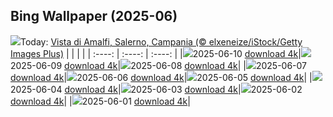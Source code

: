 ## Bing Wallpaper (2025-06)
![](https://www.bing.com/th?id=OHR.AmalfiCampania_IT-IT5052027567_UHD.jpg&w=1000)Today: [Vista di Amalfi, Salerno, Campania (© elxeneize/iStock/Getty Images Plus)](https://www.bing.com/th?id=OHR.AmalfiCampania_IT-IT5052027567_UHD.jpg&rf=LaDigue_UHD.jpg&pid=hp&w=3840&h=2160&rs=1&c=4)
|      |      |      |
| :----: | :----: | :----: |
|![](https://www.bing.com/th?id=OHR.AmalfiCampania_IT-IT5052027567_UHD.jpg&pid=hp&w=384&h=216&rs=1&c=4)2025-06-10 [download 4k](https://www.bing.com/th?id=OHR.AmalfiCampania_IT-IT5052027567_UHD.jpg&rf=LaDigue_UHD.jpg&pid=hp&w=3840&h=2160&rs=1&c=4)|![](https://www.bing.com/th?id=OHR.DubrovnikTwilight_IT-IT4694671968_UHD.jpg&pid=hp&w=384&h=216&rs=1&c=4)2025-06-09 [download 4k](https://www.bing.com/th?id=OHR.DubrovnikTwilight_IT-IT4694671968_UHD.jpg&rf=LaDigue_UHD.jpg&pid=hp&w=3840&h=2160&rs=1&c=4)|![](https://www.bing.com/th?id=OHR.StellarSeaLions_IT-IT5341813083_UHD.jpg&pid=hp&w=384&h=216&rs=1&c=4)2025-06-08 [download 4k](https://www.bing.com/th?id=OHR.StellarSeaLions_IT-IT5341813083_UHD.jpg&rf=LaDigue_UHD.jpg&pid=hp&w=3840&h=2160&rs=1&c=4)|
|![](https://www.bing.com/th?id=OHR.PacificCrestTrail_IT-IT6678210437_UHD.jpg&pid=hp&w=384&h=216&rs=1&c=4)2025-06-07 [download 4k](https://www.bing.com/th?id=OHR.PacificCrestTrail_IT-IT6678210437_UHD.jpg&rf=LaDigue_UHD.jpg&pid=hp&w=3840&h=2160&rs=1&c=4)|![](https://www.bing.com/th?id=OHR.NormandyBeach_IT-IT6520932839_UHD.jpg&pid=hp&w=384&h=216&rs=1&c=4)2025-06-06 [download 4k](https://www.bing.com/th?id=OHR.NormandyBeach_IT-IT6520932839_UHD.jpg&rf=LaDigue_UHD.jpg&pid=hp&w=3840&h=2160&rs=1&c=4)|![](https://www.bing.com/th?id=OHR.OlivaresMural_IT-IT6465447947_UHD.jpg&pid=hp&w=384&h=216&rs=1&c=4)2025-06-05 [download 4k](https://www.bing.com/th?id=OHR.OlivaresMural_IT-IT6465447947_UHD.jpg&rf=LaDigue_UHD.jpg&pid=hp&w=3840&h=2160&rs=1&c=4)|
|![](https://www.bing.com/th?id=OHR.CalaLuna_IT-IT6388289498_UHD.jpg&pid=hp&w=384&h=216&rs=1&c=4)2025-06-04 [download 4k](https://www.bing.com/th?id=OHR.CalaLuna_IT-IT6388289498_UHD.jpg&rf=LaDigue_UHD.jpg&pid=hp&w=3840&h=2160&rs=1&c=4)|![](https://www.bing.com/th?id=OHR.BicyclesUtrecht_IT-IT6327347879_UHD.jpg&pid=hp&w=384&h=216&rs=1&c=4)2025-06-03 [download 4k](https://www.bing.com/th?id=OHR.BicyclesUtrecht_IT-IT6327347879_UHD.jpg&rf=LaDigue_UHD.jpg&pid=hp&w=3840&h=2160&rs=1&c=4)|![](https://www.bing.com/th?id=OHR.RepubblicaGiugnoFesta_IT-IT6228684298_UHD.jpg&pid=hp&w=384&h=216&rs=1&c=4)2025-06-02 [download 4k](https://www.bing.com/th?id=OHR.RepubblicaGiugnoFesta_IT-IT6228684298_UHD.jpg&rf=LaDigue_UHD.jpg&pid=hp&w=3840&h=2160&rs=1&c=4)|
|![](https://www.bing.com/th?id=OHR.GrandeTerreReef_IT-IT2395565523_UHD.jpg&pid=hp&w=384&h=216&rs=1&c=4)2025-06-01 [download 4k](https://www.bing.com/th?id=OHR.GrandeTerreReef_IT-IT2395565523_UHD.jpg&rf=LaDigue_UHD.jpg&pid=hp&w=3840&h=2160&rs=1&c=4)|